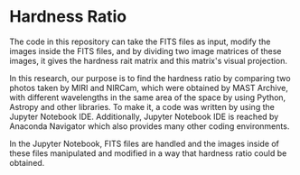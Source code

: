 # Hardness Ratio

The code in this repository can take the FITS files as input, modify the images inside the FITS files, and by dividing two image matrices of these images, it gives the hardness rait matrix and this matrix's visual projection. 

In this research, our purpose is to find the hardness ratio by comparing two photos taken by MIRI and NIRCam, which were obtained by MAST Archive, with different wavelengths in the same area of the space by using Python, Astropy  and other libraries. To make it, a code was written by using the Jupyter Notebook IDE. Additionally, Jupyter Notebook IDE is reached by Anaconda Navigator which also provides many other coding environments. 

In the Jupyter Notebook, FITS files are handled and the images inside of these files manipulated and modified in a way that hardness ratio could be obtained.
